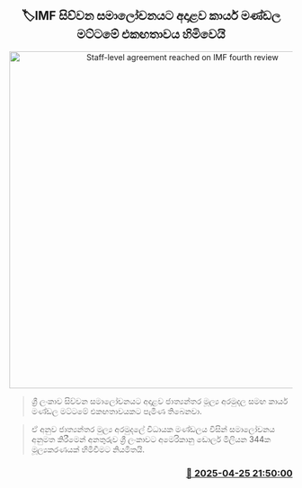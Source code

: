 <p align='center'><b><h2 align='center' title='Staff-level agreement reached on IMF fourth review'>🏷IMF සිව්වන සමාලෝචනයට අදාළව කාර්ය මණ්ඩල මට්ටමේ එකඟතාවය හිමිවෙයි</h2></b></p>
<p align='center'><img src='https://helakuru.sgp1.cdn.digitaloceanspaces.com/esana/images/lib/imf[1].jpg' width='600' alt='Staff-level agreement reached on IMF fourth review'></p>

> ශ්‍රී ලංකාව සිව්වන සමාලෝචනයට අදාළව ජාත්‍යන්තර මූල්‍ය අරමුදල සමඟ කාර්ය මණ්ඩල මට්ටමේ එකඟතාවයකට පැමිණ තිබෙනවා.

> ඒ අනුව ජාත්‍යන්තර මුල්‍ය අරමුදලේ විධායක මණ්ඩලය විසින් සමාලෝචනය අනුමත කිරීමෙන් අනතුරුව ශ්‍රී ලංකාවට අමෙරිකානු ඩොලර් මිලියන 344ක මූල්‍යකරණයක් හිමිවීමට නියමිතයි.



<h3 align='right'><a href='https://www.helakuru.lk/esana/p/109570/'>📅 2025-04-25 21:50:00</a></h3>
